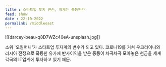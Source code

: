 ```yaml
---
title : 스타트업 투자 큰손, 이제는 중동인가
feed: show
date : 22-10-2022
permalink: /middleeast
---
```


![[darcey-beau-q8D7WZc40eA-unsplash.jpg]]

소위 '오일머니'가 스타트업 투자계의 변수가 되고 있다. 코로나19를 거쳐 우크라이나와 러시아 전쟁으로 폭등한 유가에 반사이익을 받은 중동이 차곡차곡 모아놓은 현금을 세계 각국의 IT업계에 투자하고 있기 때문. 